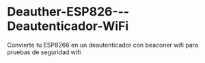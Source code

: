 # Deauther-ESP826---Deautenticador-WiFi
Convierte tu ESP8266 en un deautenticador con beaconer wifi para pruebas de seguridad wifi
